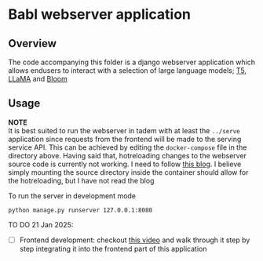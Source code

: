 # Babl webserver application 

## Overview 
The code accompanying this folder is a django webserver application which allows endusers to interact with a selection of large language models; [T5](https://en.wikipedia.org/wiki/T5_(language_model)), [LLaMA](https://en.wikipedia.org/wiki/Llama_language_model) and 
[Bloom](https://en.wikipedia.org/wiki/BLOOM_(language_model))


## Usage 

**NOTE**
<br>
It is best suited to run the webserver in tadem with at least the `../serve` application since requests from the frontend will be made to the serving service API. This can be achieved by editing the `docker-compose` file in the directory above. Having said that, hotreloading changes to the webserver source code is currently not working. 
I need to follow [this blog](https://docs.appseed.us/technologies/django/docker-auto-reload/). I believe simply mounting the source directory inside the container should allow for the hotreloading, but I have not read the blog

To run the server in development mode
```
python manage.py runserver 127.0.0.1:8080 
```


TO DO 21 Jan 2025:
- [ ] Frontend development: checkout [this video](https://www.youtube.com/watch?v=_sxoqRIbW0c) and walk through it step by step integrating it into the frontend part of this application 

